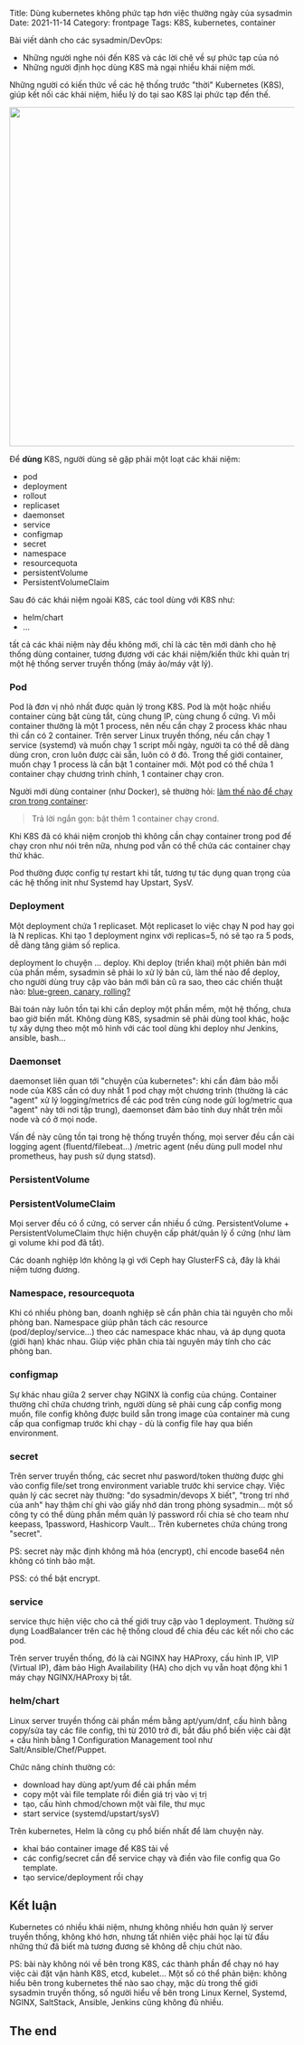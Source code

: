 Title: Dùng kubernetes không phức tạp hơn việc thường ngày của sysadmin
Date: 2021-11-14
Category: frontpage
Tags: K8S, kubernetes, container

Bài viết dành cho các sysadmin/DevOps:

- Những người nghe nói đến K8S và các lời chê về sự phức tạp của nó
- Những người định học dùng K8S mà ngại nhiều khái niệm mới.

Những người có kiến thức về các hệ thống trước "thời" Kubernetes (K8S), giúp kết nối các khái niệm, hiểu lý do tại sao K8S lại phức tạp đến thế.

<img src="https://kubernetes.io/images/wheel.svg" width=600>

Để **dùng** K8S, người dùng sẽ gặp phải một loạt các khái niệm:

- pod
- deployment
- rollout
- replicaset
- daemonset
- service
- configmap
- secret
- namespace
- resourcequota
- persistentVolume
- PersistentVolumeClaim

Sau đó các khái niệm ngoài K8S, các tool dùng với K8S như:

- helm/chart
- ...

tất cả các khái niệm này đều không mới, chỉ là các tên mới dành cho hệ thống dùng container, tương đương với các khái niệm/kiến thức khi quản trị một hệ thống server truyền thống (máy ảo/máy vật lý).

### Pod
Pod là đơn vị nhỏ nhất được quản lý trong K8S. Pod là một hoặc nhiều container cùng bật cùng tắt, cùng chung IP, cùng chung ổ cứng. Vì mỗi container thường là một 1 process, nên nếu cần chạy 2 process khác nhau thì cần có 2 container. Trên server Linux truyền thống, nếu cần chạy 1 service (systemd) và muốn chạy 1 script mỗi ngày, người ta có thể dễ dàng dùng cron, cron luôn được cài sẵn, luôn có ở đó. Trong thế giới container, muốn chạy 1 process là cần bật 1 container mới. Một pod có thể chứa 1 container chạy chương trình chính, 1 container chạy cron.

Người mới dùng container (như Docker), sẽ thường hỏi: [làm thế nào để chạy cron trong container](https://stackoverflow.com/questions/37458287/how-to-run-a-cron-job-inside-a-docker-container):

> Trả lời ngắn gọn: bật thêm 1 container chạy crond.

Khi K8S đã có khái niệm cronjob thì không cần chạy container trong pod để chạy cron như nói trên nữa, nhưng pod vẫn có thể chứa các container chạy thứ khác.

Pod thường được config tự restart khi tắt, tương tự tác dụng quan trọng của các hệ thống init như Systemd hay Upstart, SysV.

### Deployment
Một deployment chứa 1 replicaset.
Một replicaset lo việc chạy N pod hay gọi là N replicas.
Khi tạo 1 deployment nginx với replicas=5, nó sẽ tạo ra 5 pods, dễ dàng tăng giảm số replica.

deployment lo chuyện ... deploy. Khi deploy (triển khai) một phiên bản mới của phần mềm, sysadmin sẽ phải lo xử lý bản cũ, làm thế nào để deploy, cho người dùng truy cập vào bản mới bản cũ ra sao, theo các chiến thuật nào: [blue-green, canary, rolling?](https://spinnaker.io/docs/concepts/#deployment-strategies)

Bài toán này luôn tồn tại khi cần deploy một phần mềm, một hệ thống, chưa bao giờ biến mất. Không dùng K8S, sysadmin sẽ phải dùng tool khác, hoặc tự xây dựng theo một mô hình với các tool dùng khi deploy như Jenkins, ansible, bash...

### Daemonset
daemonset liên quan tới "chuyện của kubernetes": khi cần đảm bảo mỗi node của K8S cần có duy nhất 1 pod chạy một chương trình (thường là các "agent" xử lý logging/metrics để các pod trên cùng node gửi log/metric qua "agent" này tới nơi tập trung), daemonset đảm bảo tính duy nhất trên mỗi node và có ở mọi node.

Vấn đề này cũng tồn tại trong hệ thống truyền thống, mọi server đều cần cài logging agent (fluentd/filebeat...) /metric agent (nếu dùng pull model như prometheus, hay push sử dụng statsd).

### PersistentVolume
### PersistentVolumeClaim
Mọi server đều có ổ cứng, có server cần nhiều ổ cứng. PersistentVolume + PersistentVolumeClaim thực hiện chuyện cấp phát/quản lý ổ cứng (như làm gì volume khi pod đã tắt).

Các doanh nghiệp lớn không lạ gì với Ceph hay GlusterFS cả, đây là khái niệm tương đương.

### Namespace, resourcequota
Khi có nhiều phòng ban, doanh nghiệp sẽ cần phân chia tài nguyên cho mỗi phòng ban. Namespace giúp phân tách các resource (pod/deploy/service...) theo các namespace khác nhau, và áp dụng quota (giới hạn) khác nhau. Giúp việc phân chia tài nguyên máy tính cho các phòng ban.

### configmap
Sự khác nhau giữa 2 server chạy NGINX là config của chúng. Container thường chỉ chứa chương trình, người dùng sẽ phải cung cấp config mong muốn, file config không được build sẵn trong image của container mà cung cấp qua configmap trước khi chạy - dù là config file hay qua biến  environment.

### secret
Trên server truyền thống, các secret như pasword/token thường được ghi vào config file/set trong environment  variable trước khi service chạy. Việc quản lý các secret này thường: "do sysadmin/devops X biết", "trong trí nhớ của anh" hay thậm chí ghi vào giấy nhớ dán trong phòng sysadmin... một số công ty có thể dùng phần mềm quản lý password rồi chia sẻ cho team như keepass, 1password, Hashicorp Vault...
Trên kubernetes chứa chúng trong "secret".

PS: secret này mặc định không mã hóa (encrypt), chỉ encode base64 nên không có tính bảo mật.

PSS: có thể bật encrypt.

### service
service thực hiện việc cho cả thế giới truy cập vào 1 deployment. Thường sử dụng LoadBalancer trên các hệ thống cloud để chia đều các kết nối cho các pod.

Trên server truyền thống, đó là cài NGINX hay HAProxy, cấu hình IP, VIP (Virtual IP), đảm bảo High Availability (HA) cho dịch vụ vẫn hoạt động khi 1 máy chạy NGINX/HAProxy bị tắt.

### helm/chart
Linux server truyền thống cài phần mềm bằng apt/yum/dnf, cấu hình bằng copy/sửa tay các file config, thì từ 2010 trở đi, bắt đầu phổ biến việc cài đặt + cấu hình bằng 1 Configuration Management tool như Salt/Ansible/Chef/Puppet.

Chức năng chính thường có:

- download hay dùng apt/yum để cài phần mềm
- copy một vài file template rồi điền giá trị vào vị trị
- tạo, cấu hình chmod/chown một vài file, thư mục
- start service (systemd/upstart/sysV)

Trên kubernetes, Helm là công cụ phổ biến nhất để làm chuyện này.

- khai báo container image để K8S tải về
- các config/secret cần để service chạy và điền vào file config qua Go template.
- tạo service/deployment rồi chạy

## Kết luận
Kubernetes có nhiều khái niệm, nhưng không nhiều hơn quản lý server truyền thống, không khó hơn, nhưng tất nhiên việc phải học lại từ đầu những thứ đã biết mà tương đương sẽ không dễ chịu chút nào.

PS: bài này không nói về bên trong K8S, các thành phần để chạy nó hay việc cài đặt vận hành K8S, etcd, kubelet...
Một số có thể phản biện: không hiểu bên trong kubernetes thế nào sao chạy, mặc dù trong thế giới sysadmin truyền thống, số người hiểu về bên trong Linux Kernel, Systemd, NGINX, SaltStack, Ansible, Jenkins cũng không đủ nhiều.

## The end
